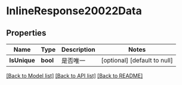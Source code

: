 # InlineResponse20022Data

## Properties
Name | Type | Description | Notes
------------ | ------------- | ------------- | -------------
**IsUnique** | **bool** | 是否唯一 | [optional] [default to null]

[[Back to Model list]](../README.md#documentation-for-models) [[Back to API list]](../README.md#documentation-for-api-endpoints) [[Back to README]](../README.md)


